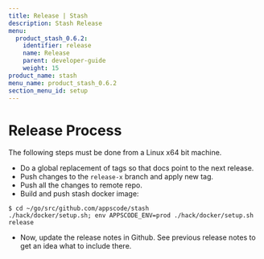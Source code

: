 ```yaml
---
title: Release | Stash
description: Stash Release
menu:
  product_stash_0.6.2:
    identifier: release
    name: Release
    parent: developer-guide
    weight: 15
product_name: stash
menu_name: product_stash_0.6.2
section_menu_id: setup
---
```


# Release Process

The following steps must be done from a Linux x64 bit machine.

- Do a global replacement of tags so that docs point to the next release.
- Push changes to the `release-x` branch and apply new tag.
- Push all the changes to remote repo.
- Build and push stash docker image:
```console
$ cd ~/go/src/github.com/appscode/stash
./hack/docker/setup.sh; env APPSCODE_ENV=prod ./hack/docker/setup.sh release
```

- Now, update the release notes in Github. See previous release notes to get an idea what to include there.
